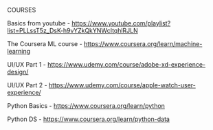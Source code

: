 COURSES

Basics from youtube - https://www.youtube.com/playlist?list=PLLssT5z_DsK-h9vYZkQkYNWcItqhlRJLN

The Coursera ML course - https://www.coursera.org/learn/machine-learning

UI/UX Part 1 - https://www.udemy.com/course/adobe-xd-experience-design/

UI/UX Part 2 - https://www.udemy.com/course/apple-watch-user-experience/

Python Basics - https://www.coursera.org/learn/python

Python DS - https://www.coursera.org/learn/python-data